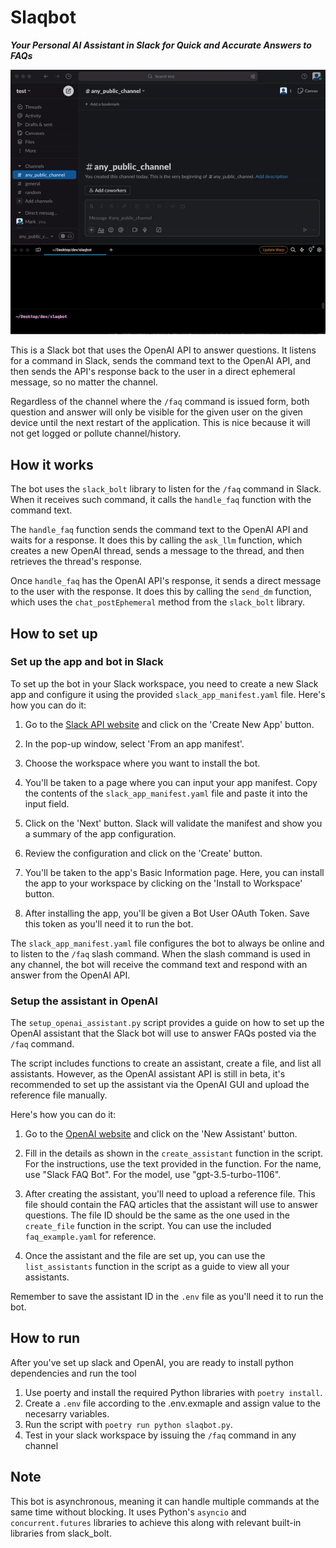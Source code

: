 # Slaqbot
***Your Personal AI Assistant in Slack for Quick and Accurate Answers to FAQs***

![Demo GIF](./demo.gif)

This is a Slack bot that uses the OpenAI API to answer questions. It listens for a command in Slack, sends the command text to the OpenAI API, and then sends the API's response back to the user in a direct ephemeral message, so no matter the channel.

Regardless of the channel where the `/faq` command is issued form, both question and answer will only be visible for the given user on the given device until the next restart of the application. This is nice because it will not get logged or pollute channel/history.

## How it works

The bot uses the `slack_bolt` library to listen for the `/faq` command in Slack. When it receives such command, it calls the `handle_faq` function with the command text.

The `handle_faq` function sends the command text to the OpenAI API and waits for a response. It does this by calling the `ask_llm` function, which creates a new OpenAI thread, sends a message to the thread, and then retrieves the thread's response.

Once `handle_faq` has the OpenAI API's response, it sends a direct message to the user with the response. It does this by calling the `send_dm` function, which uses the `chat_postEphemeral` method from the `slack_bolt` library.

## How to set up
### Set up the app and bot in Slack
To set up the bot in your Slack workspace, you need to create a new Slack app and configure it using the provided `slack_app_manifest.yaml` file. Here's how you can do it:

1. Go to the [Slack API website](https://app.slack.com/apps) and click on the 'Create New App' button.

2. In the pop-up window, select 'From an app manifest'.

3. Choose the workspace where you want to install the bot.

4. You'll be taken to a page where you can input your app manifest. Copy the contents of the `slack_app_manifest.yaml` file and paste it into the input field.

5. Click on the 'Next' button. Slack will validate the manifest and show you a summary of the app configuration.

6. Review the configuration and click on the 'Create' button.

7. You'll be taken to the app's Basic Information page. Here, you can install the app to your workspace by clicking on the 'Install to Workspace' button.

8. After installing the app, you'll be given a Bot User OAuth Token. Save this token as you'll need it to run the bot.

The `slack_app_manifest.yaml` file configures the bot to always be online and to listen to the `/faq` slash command. When the slash command is used in any channel, the bot will receive the command text and respond with an answer from the OpenAI API.

### Setup the assistant in OpenAI

The `setup_openai_assistant.py` script provides a guide on how to set up the OpenAI assistant that the Slack bot will use to answer FAQs posted via the `/faq` command.

The script includes functions to create an assistant, create a file, and list all assistants. However, as the OpenAI assistant API is still in beta, it's recommended to set up the assistant via the OpenAI GUI and upload the reference file manually.

Here's how you can do it:

1. Go to the [OpenAI website](https://beta.openai.com/assistants/) and click on the 'New Assistant' button.

2. Fill in the details as shown in the `create_assistant` function in the script. For the instructions, use the text provided in the function. For the name, use "Slack FAQ Bot". For the model, use "gpt-3.5-turbo-1106".

3. After creating the assistant, you'll need to upload a reference file. This file should contain the FAQ articles that the assistant will use to answer questions. The file ID should be the same as the one used in the `create_file` function in the script. You can use the included `faq_example.yaml` for reference.

4. Once the assistant and the file are set up, you can use the `list_assistants` function in the script as a guide to view all your assistants.

Remember to save the assistant ID in the `.env` file as you'll need it to run the bot.

## How to run
After you've set up slack and OpenAI, you are ready to install python dependencies and run the tool

1. Use poerty and install the required Python libraries with `poetry install`.
2. Create a `.env` file according to the .env.exmaple and assign value to the necesarry variables.
3. Run the script with `poetry run python slaqbot.py`.
4. Test in your slack workspace by issuing the `/faq` command in any channel

## Note

This bot is asynchronous, meaning it can handle multiple commands at the same time without blocking. It uses Python's `asyncio` and `concurrent.futures` libraries to achieve this along with relevant built-in libraries from slack_bolt.